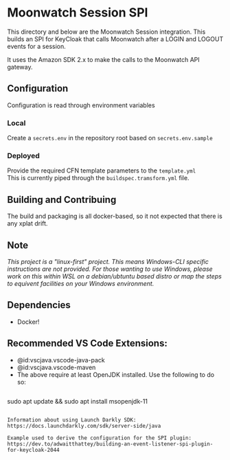 # Moonwatch Session SPI
This directory and below are the Moonwatch Session integration.
This builds an SPI for KeyCloak that calls Moonwatch after a LOGIN and LOGOUT events for a session.

It uses the Amazon SDK 2.x to make the calls to the Moonwatch API gateway.

## Configuration
Configuration is read through environment variables
### Local
Create a `secrets.env` in the repository root based on `secrets.env.sample`
### Deployed
Provide the required CFN template parameters to the `template.yml`  
This is currently piped through the `buildspec.tramsform.yml` file.

## Building and Contribuing
The build and packaging is all docker-based, so it not expected that there is any xplat drift.

## Note
*This project is a "linux-first" project. This means Windows-CLI specific instructions are not provided. For those wanting to use Windows, please work on this within WSL on a debian/ubtuntu based distro or map the steps to equivent facilities on your Windows environment.*

## Dependencies
* Docker!

## Recommended VS Code Extensions:
* @id:vscjava.vscode-java-pack
* @id:vscjava.vscode-maven
* The above require at least OpenJDK installed. Use the following to do so:
  ```
sudo apt update && sudo apt install msopenjdk-11
  ```

Information about using Launch Darkly SDK:  
https://docs.launchdarkly.com/sdk/server-side/java

Example used to derive the configuration for the SPI plugin:  
https://dev.to/adwaitthattey/building-an-event-listener-spi-plugin-for-keycloak-2044